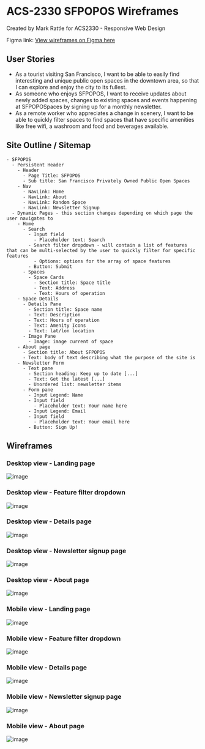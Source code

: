 # ACS-2330 SFPOPOS Wireframes

Created by Mark Rattle for ACS2330 - Responsive Web Design

Figma link: [View wireframes on Figma here](https://www.figma.com/file/aZZHdxIO3SEcFUY0g54qqA/Untitled?node-id=0%3A1&t=DnWYgo26tKpdajYk-1)

## User Stories

- As a tourist visiting San Francisco, I want to be able to easily find interesting and unique public open spaces in the downtown area, so that I can explore and enjoy the city to its fullest.
- As someone who enjoys SFPOPOS, I want to receive updates about newly added spaces, changes to existing spaces and events happening at SFPOPOSpaces by signing up for a monthly newsletter.
- As a remote worker who appreciates a change in scenery, I want to be able to quickly filter spaces to find spaces that have specific amenities like free wifi, a washroom and food and beverages available.

## Site Outline / Sitemap

```
- SFPOPOS
  - Persistent Header
    - Header
      - Page Title: SFPOPOS
      - Sub title: San Francisco Privately Owned Public Open Spaces
    - Nav
      - NavLink: Home
      - NavLink: About
      - NavLink: Random Space
      - NavLink: Newsletter Signup
  - Dynamic Pages - this section changes depending on which page the user navigates to
    - Home
      - Search
        - Input field
          - Placeholder text: Search
        - Search filter dropdown - will contain a list of features that can be multi-selected by the user to quickly filter for specific features
          - Options: options for the array of space features
        - Button: Submit
      - Spaces
        - Space Cards
          - Section title: Space title
          - Text: Address
          - Text: Hours of operation
    - Space Details
      - Details Pane
        - Section title: Space name
        - Text: Description
        - Text: Hours of operation
        - Text: Amenity Icons
        - Text: lat/lon location
      - Image Pane
        - Image: image current of space
    - About page
      - Section title: About SFPOPOS
      - Text: body of text describing what the purpose of the site is
    - Newsletter Form
      - Text pane
        - Section heading: Keep up to date [...]
        - Text: Get the latest [...]
        - Unordered list: newsletter items
      - Form pane
        - Input Legend: Name
        - Input field
          - Placeholder text: Your name here
        - Input Legend: Email
        - Input field
          - Placeholder text: Your email here
        - Button: Sign Up!
```

## Wireframes
### Desktop view - Landing page
![image](https://user-images.githubusercontent.com/111889289/229869225-151d4c39-468a-498e-ac35-63f0af0723d0.png)

### Desktop view - Feature filter dropdown
![image](https://user-images.githubusercontent.com/111889289/229869370-38faa636-dec9-4fed-aa33-ee2260ccde05.png)

### Desktop view - Details page
![image](https://user-images.githubusercontent.com/111889289/229869493-bd242132-5d32-4981-a354-e551401058ad.png)

### Desktop view - Newsletter signup page
![image](https://user-images.githubusercontent.com/111889289/229869826-c4106540-117e-4ff2-9ee7-a2284c3da0d0.png)

### Desktop view - About page
![image](https://user-images.githubusercontent.com/111889289/229869985-67d168b8-ebc9-41c5-9718-8f5fa064e46f.png)

### Mobile view - Landing page
![image](https://user-images.githubusercontent.com/111889289/229870115-0f16b7ea-c6a6-4a5c-940c-f72810bfa51b.png)

### Mobile view - Feature filter dropdown
![image](https://user-images.githubusercontent.com/111889289/229870322-59edba8f-ff62-47c8-9db3-2407b9d5e3fc.png)

### Mobile view - Details page
![image](https://user-images.githubusercontent.com/111889289/229870391-57cd5e35-1c89-4141-88fa-b4b2deb9ac1b.png)

### Mobile view - Newsletter signup page
![image](https://user-images.githubusercontent.com/111889289/229870536-1854a709-fef0-4ced-a972-f49f7149c91d.png)

### Mobile view - About page
![image](https://user-images.githubusercontent.com/111889289/229870614-461906a4-1cbc-4cdd-96a4-db006b0d0173.png)




